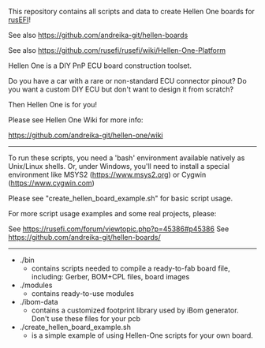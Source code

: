 This repository contains all scripts and data to create Hellen One boards for [rusEFI](https://github.com/rusefi/rusefi)!

See also https://github.com/andreika-git/hellen-boards

See also https://github.com/rusefi/rusefi/wiki/Hellen-One-Platform

Hellen One is a DIY PnP ECU board construction toolset.

Do you have a car with a rare or non-standard ECU connector pinout?
Do you want a custom DIY ECU but don't want to design it from scratch?

Then Hellen One is for you!

Please see Hellen One Wiki for more info:

https://github.com/andreika-git/hellen-one/wiki

* * *

To run these scripts, you need a 'bash' environment available natively as Unix/Linux shells.
Or, under Windows, you'll need to install a special environment like MSYS2 (https://www.msys2.org) or Cygwin (https://www.cygwin.com)

Please see "create_hellen_board_example.sh" for basic script usage.

For more script usage examples and some real projects, please:

See https://rusefi.com/forum/viewtopic.php?p=45386#p45386
See https://github.com/andreika-git/hellen-boards/


* * *

- ./bin 
	* contains scripts needed to compile a ready-to-fab board file, including: Gerber, BOM+CPL files, board images
- ./modules 
	* contains ready-to-use modules
- ./ibom-data
	* contains a customized footprint library used by iBom generator. Don't use these files for your pcb
- ./create_hellen_board_example.sh
	* is a simple example of using Hellen-One scripts for your own board.
